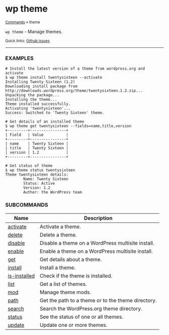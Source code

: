 # wp theme

<small>[Commands](/commands/) &raquo; theme</small>

`wp theme` - Manage themes.

<small>Quick links: <a href="https://github.com/wp-cli/wp-cli/issues?q=is%3Aopen+label%3Acommand%3Atheme+sort%3Aupdated-desc">Github issues</a></small>

<hr />

### EXAMPLES

    # Install the latest version of a theme from wordpress.org and activate
    $ wp theme install twentysixteen --activate
    Installing Twenty Sixteen (1.2)
    Downloading install package from http://downloads.wordpress.org/theme/twentysixteen.1.2.zip...
    Unpacking the package...
    Installing the theme...
    Theme installed successfully.
    Activating 'twentysixteen'...
    Success: Switched to 'Twenty Sixteen' theme.

    # Get details of an installed theme
    $ wp theme get twentysixteen --fields=name,title,version
    +---------+----------------+
    | Field   | Value          |
    +---------+----------------+
    | name    | Twenty Sixteen |
    | title   | Twenty Sixteen |
    | version | 1.2            |
    +---------+----------------+

    # Get status of theme
    $ wp theme status twentysixteen
    Theme twentysixteen details:
    		Name: Twenty Sixteen
    		Status: Active
    		Version: 1.2
    		Author: the WordPress team



### SUBCOMMANDS

<table>
	<thead>
	<tr>
		<th>Name</th>
		<th>Description</th>
	</tr>
	</thead>
	<tbody>
		<tr>
			<td><a href="/commands/theme/activate/">activate</a></td>
			<td>Activate a theme.</td>
		</tr>
		<tr>
			<td><a href="/commands/theme/delete/">delete</a></td>
			<td>Delete a theme.</td>
		</tr>
		<tr>
			<td><a href="/commands/theme/disable/">disable</a></td>
			<td>Disable a theme on a WordPress multisite install.</td>
		</tr>
		<tr>
			<td><a href="/commands/theme/enable/">enable</a></td>
			<td>Enable a theme on a WordPress multisite install.</td>
		</tr>
		<tr>
			<td><a href="/commands/theme/get/">get</a></td>
			<td>Get details about a theme.</td>
		</tr>
		<tr>
			<td><a href="/commands/theme/install/">install</a></td>
			<td>Install a theme.</td>
		</tr>
		<tr>
			<td><a href="/commands/theme/is-installed/">is-installed</a></td>
			<td>Check if the theme is installed.</td>
		</tr>
		<tr>
			<td><a href="/commands/theme/list/">list</a></td>
			<td>Get a list of themes.</td>
		</tr>
		<tr>
			<td><a href="/commands/theme/mod/">mod</a></td>
			<td>Manage theme mods.</td>
		</tr>
		<tr>
			<td><a href="/commands/theme/path/">path</a></td>
			<td>Get the path to a theme or to the theme directory.</td>
		</tr>
		<tr>
			<td><a href="/commands/theme/search/">search</a></td>
			<td>Search the WordPress.org theme directory.</td>
		</tr>
		<tr>
			<td><a href="/commands/theme/status/">status</a></td>
			<td>See the status of one or all themes.</td>
		</tr>
		<tr>
			<td><a href="/commands/theme/update/">update</a></td>
			<td>Update one or more themes.</td>
		</tr>
	</tbody>
</table>
